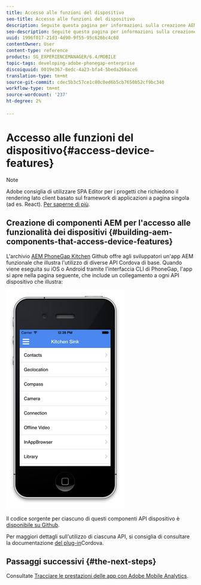 ```yaml
---
title: Accesso alle funzioni del dispositivo
seo-title: Accesso alle funzioni del dispositivo
description: Seguite questa pagina per informazioni sulla creazione AEM componenti per accedere alle funzioni del dispositivo. L'archivio AEM PhoneGap Kitchen Sink Github offre agli sviluppatori un'app AEM funzionale che illustra l'utilizzo di diverse API Cordova di base.
seo-description: Seguite questa pagina per informazioni sulla creazione AEM componenti per accedere alle funzioni del dispositivo. L'archivio AEM PhoneGap Kitchen Sink Github offre agli sviluppatori un'app AEM funzionale che illustra l'utilizzo di diverse API Cordova di base.
uuid: 1996f017-21d3-4d90-9f55-95c626bc4c60
contentOwner: User
content-type: reference
products: SG_EXPERIENCEMANAGER/6.4/MOBILE
topic-tags: developing-adobe-phonegap-enterprise
discoiquuid: 0019e367-8edc-4a23-bfa4-5beda266ace6
translation-type: tm+mt
source-git-commit: cdec5b3c57ce1c80c0ed6b5cb7650b52cf9bc340
workflow-type: tm+mt
source-wordcount: '237'
ht-degree: 2%

---
```



# Accesso alle funzioni del dispositivo{#access-device-features}

>[!NOTE]
>
> Adobe consiglia di utilizzare SPA Editor per i progetti che richiedono il rendering lato client basato sul framework di applicazioni a pagina singola (ad es. React). [Per saperne di più](/help/sites-developing/spa-overview.md).

## Creazione di componenti AEM per l&#39;accesso alle funzionalità dei dispositivi {#building-aem-components-that-access-device-features}

L&#39;archivio [AEM PhoneGap Kitchen](https://github.com/blefebvre/aem-phonegap-kitchen-sink) Github offre agli sviluppatori un&#39;app AEM funzionale che illustra l&#39;utilizzo di diverse API Cordova di base. Quando viene eseguita su iOS o Android tramite l&#39;interfaccia CLI di PhoneGap, l&#39;app si apre nella pagina seguente, che include un collegamento a ogni API dispositivo che illustra:

![chlimage_1-107](assets/chlimage_1-107.png)

Il codice sorgente per ciascuno di questi componenti API dispositivo è [disponibile su Github](https://github.com/blefebvre/aem-phonegap-kitchen-sink/tree/master/content/src/main/content/jcr_root/apps/brucelefebvre/kitchen-sink/components).

Per maggiori dettagli sull&#39;utilizzo di ciascuna API, si consiglia di consultare la documentazione [del plug-in](https://docs.phonegap.com/en/4.0.0/cordova_plugins_pluginapis.md.html)Cordova.

## Passaggi successivi {#the-next-steps}

Consultate [Tracciare le prestazioni delle app con  Adobe Mobile Analytics](/help/mobile/phonegap-intro-to-app-analytics.md).

